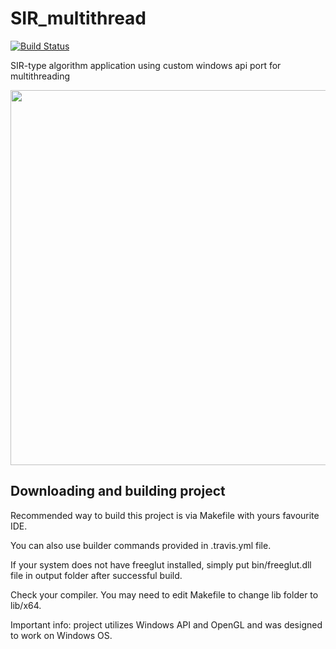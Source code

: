 # SIR_multithread

[![Build Status](https://travis-ci.com/baaxymilian/SIR_multithread.svg?branch=main)](https://travis-ci.com/baaxymilian/SIR_multithread)


SIR-type algorithm application using custom windows api port for multithreading

<img src="https://media.giphy.com/media/my3kMiPuhDR7n1xvgM/giphy.gif" width="600">

## Downloading and building project

Recommended way to build this project is via Makefile with yours favourite IDE.

You can also use builder commands provided in .travis.yml file.

If your system does not have freeglut installed, simply put bin/freeglut.dll file in output folder after successful build.

Check your compiler. You may need to edit Makefile to change lib folder to lib/x64.

Important info: project utilizes Windows API and OpenGL and was designed to work on Windows OS.

